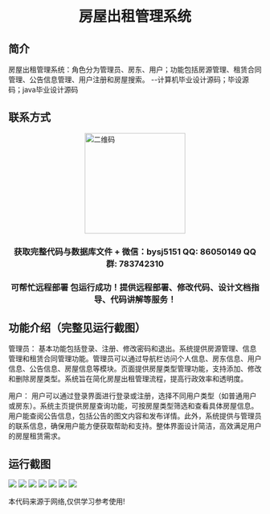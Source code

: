 <p><h1 align="center">房屋出租管理系统</h1></p>

## 简介
房屋出租管理系统：角色分为管理员、房东、用户；功能包括房源管理、租赁合同管理、公告信息管理、用户注册和房屋搜索。    --计算机毕业设计源码；毕设源码；java毕业设计源码


## 联系方式
<img src="https://bs-1329754181.cos.ap-shanghai.myqcloud.com/wx.jpg" alt="二维码" style="display: block; margin: 0 auto;" width="200px">
<p><h3 align="center">获取完整代码与数据库文件 + 微信：bysj5151 QQ: 86050149 QQ群: 783742310</h3></p>
<p><h3 align="center">可帮忙远程部署 包运行成功！提供远程部署、修改代码、设计文档指导、代码讲解等服务！</h3></p>

## 功能介绍（完整见运行截图）
管理员： 基本功能包括登录、注册、修改密码和退出。系统提供房源管理、信息管理和租赁合同管理功能。管理员可以通过导航栏访问个人信息、房东信息、用户信息、公告信息、房屋信息等模块。页面提供房屋类型管理功能，支持添加、修改和删除房屋类型。系统旨在简化房屋出租管理流程，提高行政效率和透明度。

用户： 用户可以通过登录界面进行登录或注册，选择不同用户类型（如普通用户或房东）。系统主页提供房屋查询功能，可按房屋类型筛选和查看具体房屋信息。用户能查阅公告信息，包括公告的图文内容和发布详情。此外，系统提供与管理员的联系信息，确保用户能方便获取帮助和支持。整体界面设计简洁，高效满足用户的房屋租赁需求。


## 运行截图
![](imgs/588112-20220105220519376-1161096264.png)
![](imgs/588112-20220105220529290-762457210.png)
![](imgs/588112-20220105220540176-1444393731.png)
![](imgs/588112-20220105220551572-369921923.png)
![](imgs/588112-20220105220559995-195015736.png)
![](imgs/588112-20220105220606795-245872903.png)
![](imgs/588112-20220105220618294-199230961.png)

<p>本代码来源于网络,仅供学习参考使用!</p>
